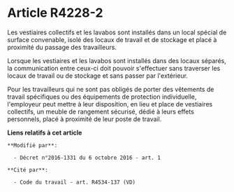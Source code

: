 # Article R4228-2

Les vestiaires collectifs et les lavabos sont installés dans un local spécial de surface convenable, isolé des locaux de
travail et de stockage et placé à proximité du passage des travailleurs.

Lorsque les vestiaires et les lavabos sont installés dans des locaux séparés, la communication entre ceux-ci doit pouvoir
s'effectuer sans traverser les locaux de travail ou de stockage et sans passer par l'extérieur.

Pour les travailleurs qui ne sont pas obligés de porter des vêtements de travail spécifiques ou des équipements de protection
individuelle, l'employeur peut mettre à leur disposition, en lieu et place de vestiaires collectifs, un meuble de rangement
sécurisé, dédié à leurs effets personnels, placé à proximité de leur poste de travail.

**Liens relatifs à cet article**

	**Modifié par**:

	  - Décret n°2016-1331 du 6 octobre 2016 - art. 1

	**Cité par**:

	  - Code du travail - art. R4534-137 (VD)
